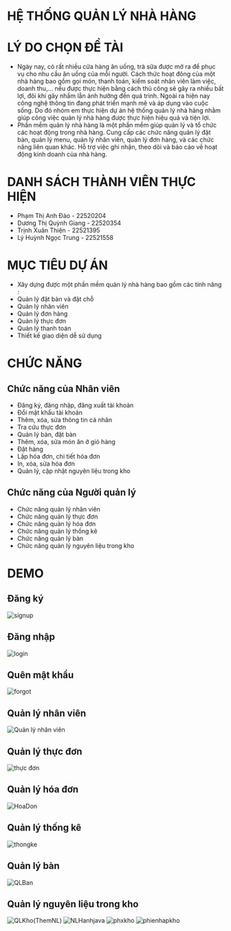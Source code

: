 # HỆ THỐNG QUẢN LÝ NHÀ HÀNG
# LÝ DO CHỌN ĐỀ TÀI
* Ngày nay, có rất nhiều cửa hàng ăn uống, trà sữa được mở ra để phục vụ cho nhu cầu ăn uống của mỗi người. Cách thức hoạt đông của một nhà hàng bao gồm gọi món, thanh toán, kiểm soát nhân viên làm việc, doanh thu,… nếu được thực hiện bằng cách thủ công sẽ gây ra nhiều bất lợi, đôi khi gây nhầm lẫn ảnh hưởng đến quá trình. Ngoài ra hiện nay công nghệ thông tin đang phát triển mạnh mẽ và áp dụng vào cuộc sống. Do đó nhóm em thực hiện dự án hệ thống quản lý nhà hàng nhằm giúp công việc quản lý nhà hàng được thực hiện hiệu quả và tiện lợi.
* Phần mềm quản lý nhà hàng là một phần mềm giúp quản lý và tổ chức các hoạt động trong nhà hàng. Cung cấp các chức năng quản lý đặt bàn, quản lý menu, quản lý nhân viên, quản lý đơn hàng, và các chức năng liên quan khác. Hỗ trợ việc ghi nhận, theo dõi và báo cáo về hoạt động kinh doanh của nhà hàng.
# DANH SÁCH THÀNH VIÊN THỰC HIỆN
* Phạm Thị Anh Đào	- 22520204
* Dương Thị Quỳnh Giang	-	22520354
* Trịnh Xuân Thiện	-	22521395
* Lý Huỳnh Ngọc Trung	-	22521558
# MỤC TIÊU DỰ ÁN
* Xây dựng được một phần mềm quản lý nhà hàng bao gồm các tính năng :
* Quản lý đặt bàn và đặt chỗ
* Quản lý nhân viên
* Quản lý đơn hàng
* Quản lý thực đơn
* Quản lý thanh toán
* Thiết kế giao diện dễ sử dụng
# CHỨC NĂNG
## Chức năng của Nhân viên 
* Đăng ký, đăng nhập, đăng xuất tài khoản
* Đổi mật khẩu tài khoản
* Thêm, xóa, sửa thông tin cá nhân
* Tra cứu thực đơn
* Quản lý bàn, đặt bàn
* Thêm, xóa, sửa món ăn ở giỏ hàng
* Đặt hàng
* Lập hóa đơn, chi tiết hóa đơn
* In, xóa, sửa hóa đơn
* Quản lý, cập nhật nguyên liệu trong kho
## Chức năng của Người quản lý
* Chức năng quản lý nhân viên
* Chức năng quản lý thực đơn
* Chức năng quản lý hóa đơn
* Chức năng quản lý thống kê
* Chức năng quản lý bàn
* Chức năng quản lý nguyên liệu trong kho
# DEMO
## Đăng ký
![signup](https://github.com/AnhDao22520204/QLNH/assets/145555071/2fb1eb97-5862-4c66-8bcd-22d5ce6b21fd)
## Đăng nhập
![login](https://github.com/AnhDao22520204/QLNH/assets/145555071/e0cf1bc3-cf1d-40eb-bfa4-4ffa47572f8c)
## Quên mật khẩu
![forgot](https://github.com/AnhDao22520204/QLNH/assets/145555071/e5d13e93-4588-438d-9035-60ca23e653b2)
## Quản lý nhân viên
![Quản lý nhân viên](https://github.com/AnhDao22520204/QLNH/assets/145555071/4027b461-6799-44e5-ab3f-68f586245215)
## Quản lý thực đơn
![thực đơn](https://github.com/AnhDao22520204/QLNH/assets/145555071/9ed0a987-8ea0-4017-ae65-c79184ec3a5a)
## Quản lý hóa đơn
![HoaDon](https://github.com/AnhDao22520204/QLNH/assets/145555071/ca231c4d-d058-4347-8156-6deecb12a8c6)
## Quản lý thống kê
![thongke](https://github.com/AnhDao22520204/QLNH/assets/145555071/1a94fe7e-f129-4afb-a10e-71fa4b09b404)
## Quản lý bàn
![QLBan](https://github.com/AnhDao22520204/QLNH/assets/145555071/a7bdc487-e6e3-4f02-8729-b23a53cc1350)
## Quản lý nguyên liệu trong kho
![QLKho(ThemNL)](https://github.com/AnhDao22520204/QLNH/assets/145555071/e1236d9e-dc17-4d92-ad23-1b210c360e1a)
![NLHanhjava](https://github.com/AnhDao22520204/QLNH/assets/145555071/dc2a3483-3075-4bf4-aad1-a8014bd8eb8e)
![phxkho](https://github.com/AnhDao22520204/QLNH/assets/145555071/2eec82a3-bb93-444c-97df-c6bc03f46078)
![phienhapkho](https://github.com/AnhDao22520204/QLNH/assets/145555071/cb851571-836a-43b9-9b8a-b8983fa9f1c8)





